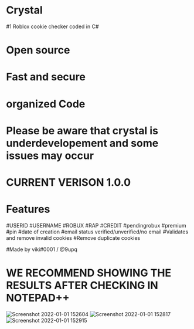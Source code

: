 # Crystal 
#1 Roblox cookie checker coded in C#
# Open source
# Fast and secure
# organized Code
# Please be aware that crystal is underdevelopement and some issues may occur
# CURRENT VERISON 1.0.0
# Features
#USERID
#USERNAME
#ROBUX
#RAP
#CREDIT
#pendingrobux
#premium
#pin
#date of creation
#email status verified/unverified/no email
#Validates and remove invalid cookies
#Remove duplicate cookies

#Made by viki#0001 / @9upq

# WE RECOMMEND SHOWING THE RESULTS AFTER CHECKING IN NOTEPAD++
![Screenshot 2022-01-01 152604](https://user-images.githubusercontent.com/69878842/147850525-9e61aa00-4c55-4af2-8d29-93c59e2dd01b.png)
![Screenshot 2022-01-01 152817](https://user-images.githubusercontent.com/69878842/147850560-5ed64315-1221-43f1-a528-c9933dee83da.png)
![Screenshot 2022-01-01 152915](https://user-images.githubusercontent.com/69878842/147850570-91188bee-cd49-4409-b2b2-d6269b610758.png)
